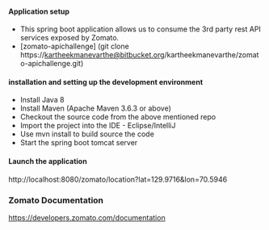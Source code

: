 #### Application setup ####

* This spring boot application allows us to consume the 3rd party rest API services exposed by Zomato.
* [zomato-apichallenge] (git clone https://kartheekmanevarthe@bitbucket.org/kartheekmanevarthe/zomato-apichallenge.git)

#### installation and setting up the development environment ####

* Install Java 8
* Install Maven (Apache Maven 3.6.3 or above)
* Checkout the source code from the above mentioned repo
* Import the project into the IDE - Eclipse/IntelliJ
* Use mvn install to build source the code
* Start the spring boot tomcat server

#### Launch the application ####

http://localhost:8080/zomato/location?lat=129.9716&lon=70.5946


### Zomato Documentation ###
https://developers.zomato.com/documentation
